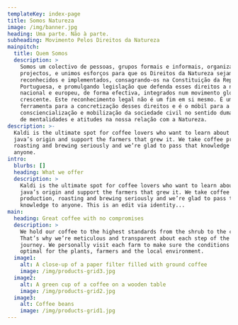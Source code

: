 ```yaml
---
templateKey: index-page
title: Somos Natureza
image: /img/banner.jpg
heading: Uma parte. Não à parte.
subheading: Movimento Pelos Direitos da Natureza
mainpitch:
  title: Quem Somos
  description: >
    Somos um colectivo de pessoas, grupos formais e informais, organizações e
    projectos, e unimos esforços para que os Direitos da Natureza sejam
    reconhecidos e implementados, consagrando-os na Constituição da República
    Portuguesa, e promulgando legislação que defenda esses direitos a nível
    nacional e europeu, de forma efectiva, integrados num movimento global
    crescente. Este reconhecimento legal não é um fim em si mesmo. É uma
    ferramenta para a concretização desses direitos e é o móbil para a
    consciencialização e mobilização da sociedade civil no sentido duma mudança
    de mentalidades e atitudes na nossa relação com a Natureza.
description: >-
  Kaldi is the ultimate spot for coffee lovers who want to learn about their
  java’s origin and support the farmers that grew it. We take coffee production,
  roasting and brewing seriously and we’re glad to pass that knowledge to
  anyone.
intro:
  blurbs: []
  heading: What we offer
  description: >
    Kaldi is the ultimate spot for coffee lovers who want to learn about their
    java’s origin and support the farmers that grew it. We take coffee
    production, roasting and brewing seriously and we’re glad to pass that
    knowledge to anyone. This is an edit via identity...
main:
  heading: Great coffee with no compromises
  description: >
    We hold our coffee to the highest standards from the shrub to the cup.
    That’s why we’re meticulous and transparent about each step of the coffee’s
    journey. We personally visit each farm to make sure the conditions are
    optimal for the plants, farmers and the local environment.
  image1:
    alt: A close-up of a paper filter filled with ground coffee
    image: /img/products-grid3.jpg
  image2:
    alt: A green cup of a coffee on a wooden table
    image: /img/products-grid2.jpg
  image3:
    alt: Coffee beans
    image: /img/products-grid1.jpg
---
```


